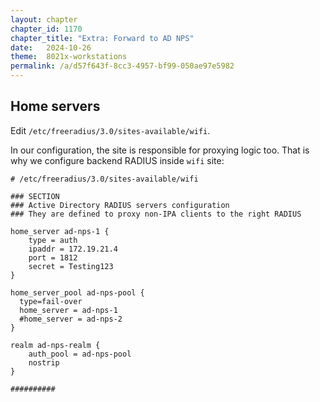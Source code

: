 ```yaml
---
layout: chapter
chapter_id: 1170
chapter_title: "Extra: Forward to AD NPS"
date:   2024-10-26
theme:  8021x-workstations
permalink: /a/d57f643f-8cc3-4957-bf99-050ae97e5982
---
```



## Home servers

Edit `/etc/freeradius/3.0/sites-available/wifi`.

In our configuration, the site is responsible for proxying logic too.
That is why we configure backend RADIUS inside `wifi` site:

```config
# /etc/freeradius/3.0/sites-available/wifi

### SECTION
### Active Directory RADIUS servers configuration
### They are defined to proxy non-IPA clients to the right RADIUS

home_server ad-nps-1 {
    type = auth
    ipaddr = 172.19.21.4
    port = 1812
    secret = Testing123
}

home_server_pool ad-nps-pool {
  type=fail-over
  home_server = ad-nps-1
  #home_server = ad-nps-2
}

realm ad-nps-realm {
    auth_pool = ad-nps-pool
    nostrip
}

##########


```

